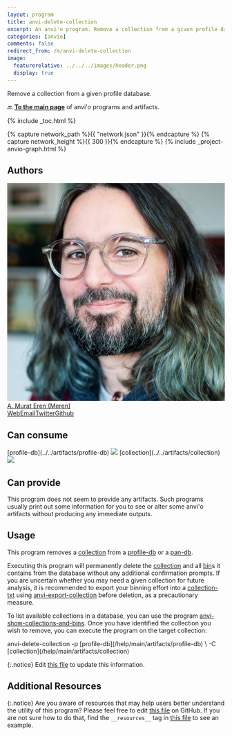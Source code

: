 ```yaml
---
layout: program
title: anvi-delete-collection
excerpt: An anvi'o program. Remove a collection from a given profile database.
categories: [anvio]
comments: false
redirect_from: /m/anvi-delete-collection
image:
  featurerelative: ../../../images/header.png
  display: true
---
```


Remove a collection from a given profile database.

🔙 **[To the main page](../../)** of anvi'o programs and artifacts.


{% include _toc.html %}
<div id="svg" class="subnetwork"></div>
{% capture network_path %}{{ "network.json" }}{% endcapture %}
{% capture network_height %}{{ 300 }}{% endcapture %}
{% include _project-anvio-graph.html %}


## Authors

<div class="anvio-person"><div class="anvio-person-info"><div class="anvio-person-photo"><img class="anvio-person-photo-img" src="../../images/authors/meren.jpg" /></div><div class="anvio-person-info-box"><a href="/people/meren" target="_blank"><span class="anvio-person-name">A. Murat Eren (Meren)</span></a><div class="anvio-person-social-box"><a href="http://merenlab.org" class="person-social" target="_blank"><i class="fa fa-fw fa-home"></i>Web</a><a href="mailto:a.murat.eren@gmail.com" class="person-social" target="_blank"><i class="fa fa-fw fa-envelope-square"></i>Email</a><a href="http://twitter.com/merenbey" class="person-social" target="_blank"><i class="fa fa-fw fa-twitter-square"></i>Twitter</a><a href="http://github.com/meren" class="person-social" target="_blank"><i class="fa fa-fw fa-github"></i>Github</a></div></div></div></div>



## Can consume


<p style="text-align: left" markdown="1"><span class="artifact-r">[profile-db](../../artifacts/profile-db) <img src="../../images/icons/DB.png" class="artifact-icon-mini" /></span> <span class="artifact-r">[collection](../../artifacts/collection) <img src="../../images/icons/COLLECTION.png" class="artifact-icon-mini" /></span></p>


## Can provide


This program does not seem to provide any artifacts. Such programs usually print out some information for you to see or alter some anvi'o artifacts without producing any immediate outputs.


## Usage


This program removes a <span class="artifact-n">[collection](/help/main/artifacts/collection)</span> from a <span class="artifact-n">[profile-db](/help/main/artifacts/profile-db)</span> or a <span class="artifact-n">[pan-db](/help/main/artifacts/pan-db)</span>. 

Executing this program will permanently delete the <span class="artifact-n">[collection](/help/main/artifacts/collection)</span> and all <span class="artifact-n">[bin](/help/main/artifacts/bin)</span>s it contains from the database without any additional confirmation prompts. If you are uncertain whether you may need a given collection for future analysis, it is recommended to export your binning effort into a <span class="artifact-n">[collection-txt](/help/main/artifacts/collection-txt)</span> using <span class="artifact-p">[anvi-export-collection](/help/main/programs/anvi-export-collection)</span> before deletion, as a precautionary measure. 

To list available collections in a database, you can use the program <span class="artifact-p">[anvi-show-collections-and-bins](/help/main/programs/anvi-show-collections-and-bins)</span>. Once you have identified the collection you wish to remove, you can execute the program on the target collection:

<div class="codeblock" markdown="1">
anvi&#45;delete&#45;collection &#45;p <span class="artifact&#45;n">[profile&#45;db](/help/main/artifacts/profile&#45;db)</span> \
                       &#45;C <span class="artifact&#45;n">[collection](/help/main/artifacts/collection)</span>
</div>


{:.notice}
Edit [this file](https://github.com/merenlab/anvio/tree/master/anvio/docs/programs/anvi-delete-collection.md) to update this information.


## Additional Resources



{:.notice}
Are you aware of resources that may help users better understand the utility of this program? Please feel free to edit [this file](https://github.com/merenlab/anvio/tree/master/bin/anvi-delete-collection) on GitHub. If you are not sure how to do that, find the `__resources__` tag in [this file](https://github.com/merenlab/anvio/blob/master/bin/anvi-interactive) to see an example.
